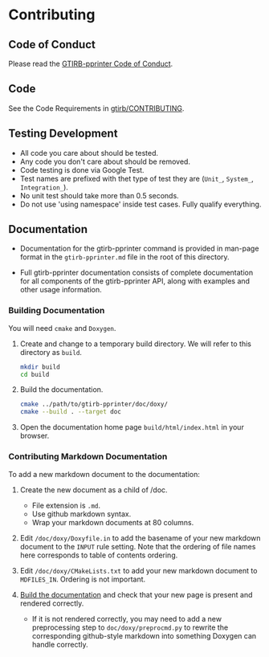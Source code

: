 Contributing
============


## Code of Conduct

Please read the [GTIRB-pprinter Code of Conduct](CODE_OF_CONDUCT.md).


## Code

See the Code Requirements in
[gtirb/CONTRIBUTING](https://github.com/GrammaTech/gtirb/blob/master/CONTRIBUTING.md#code-requirements).


## Testing Development

- All code you care about should be tested.
- Any code you don't care about should be removed.
- Code testing is done via Google Test.
- Test names are prefixed with thet type of test they are (`Unit_`,
  `System_`, `Integration_`).
- No unit test should take more than 0.5 seconds.
- Do not use 'using namespace' inside test cases.  Fully qualify
  everything.


## Documentation

- Documentation for the gtirb-pprinter command is provided in
  man-page format in the `gtirb-pprinter.md` file in the root of this
  directory.

- Full gtirb-pprinter documentation consists of complete documentation
  for all components of the gtirb-pprinter API, along with examples and other
  usage information.


### Building Documentation

You will need `cmake` and `Doxygen`.

1. Create and change to a temporary build directory. We will refer to
   this directory as `build`.

   ```sh
   mkdir build
   cd build
   ```

2. Build the documentation.

   ```sh
   cmake ../path/to/gtirb-pprinter/doc/doxy/
   cmake --build . --target doc
   ```

3. Open the documentation home page `build/html/index.html`
   in your browser.


### Contributing Markdown Documentation

To add a new markdown document to the documentation:

1. Create the new document as a child of /doc.
   - File extension is `.md`.
   - Use github markdown syntax.
   - Wrap your markdown documents at 80 columns.

2. Edit `/doc/doxy/Doxyfile.in` to add the basename of your new
   markdown document to the `INPUT` rule setting. Note that the
   ordering of file names here corresponds to table of contents
   ordering.

3. Edit `/doc/doxy/CMakeLists.txt` to add your new markdown document
   to `MDFILES_IN`. Ordering is not important.

4. [Build the documentation](#building-documentation) and check that
   your new page is present and rendered correctly.
   - If it is not rendered correctly, you may need to add a new
     preprocessing step to `doc/doxy/preprocmd.py` to rewrite the
     corresponding github-style markdown into something Doxygen
     can handle correctly.
